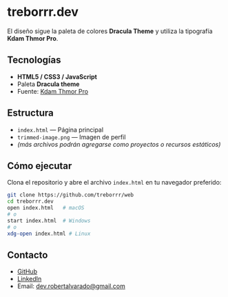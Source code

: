 # treborrr.dev

El diseño sigue la paleta de colores **Dracula Theme** y utiliza la tipografía **Kdam Thmor Pro**.

## Tecnologías
- **HTML5 / CSS3 / JavaScript**
- Paleta **Dracula theme**
- Fuente: [Kdam Thmor Pro](https://fonts.google.com/specimen/Kdam+Thmor+Pro)

## Estructura
- `index.html` — Página principal
- `trimmed-image.png` — Imagen de perfil
- *(más archivos podrán agregarse como proyectos o recursos estáticos)*

## Cómo ejecutar
Clona el repositorio y abre el archivo `index.html` en tu navegador preferido:
```bash
git clone https://github.com/treborrr/web
cd treborrr.dev
open index.html   # macOS
# o
start index.html  # Windows
# o
xdg-open index.html # Linux
```

## Contacto
- [GitHub](https://github.com/treborrr)
- [LinkedIn](https://www.linkedin.com/in/robert-alvarado-valle/)
- Email: [dev.robertalvarado@gmail.com](mailto:dev.robertalvarado@gmail.com)

